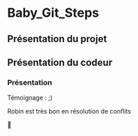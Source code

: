 # Baby_Git_Steps

## Présentation du projet

## Présentation du codeur

### Présentation
Témoignage : 
 ;)

Robin est très bon en résolution de conflits

🥳
